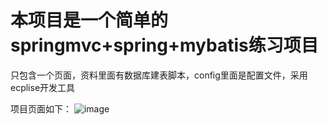 # 本项目是一个简单的springmvc+spring+mybatis练习项目

只包含一个页面，资料里面有数据库建表脚本，config里面是配置文件，采用ecplise开发工具

项目页面如下：
![image](https://github.com/ruanwenjun/firstproject/tree/master/SSM%E7%AE%80%E5%8D%95%E7%BB%83%E4%B9%A0%E9%A1%B9%E7%9B%AE--CRM/images/index.png)
